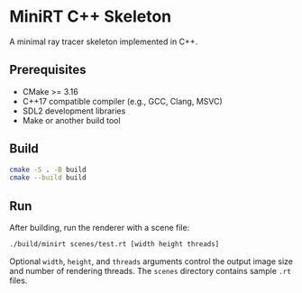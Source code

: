 # MiniRT C++ Skeleton

A minimal ray tracer skeleton implemented in C++.

## Prerequisites
- CMake >= 3.16
- C++17 compatible compiler (e.g., GCC, Clang, MSVC)
- SDL2 development libraries
- Make or another build tool

## Build
```bash
cmake -S . -B build
cmake --build build
```

## Run
After building, run the renderer with a scene file:
```bash
./build/minirt scenes/test.rt [width height threads]
```
Optional `width`, `height`, and `threads` arguments control the output image size and number of rendering threads. The `scenes` directory contains sample `.rt` files.

